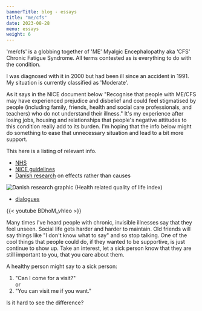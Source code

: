 ```yaml
---
bannerTitle: blog - essays
title: "me/cfs"
date: 2023-08-28
menu: essays
weight: 6
---
```


'me/cfs' is a globbing together of 'ME' Myalgic Encephalopathy aka 'CFS'
Chronic Fatigue Syndrome. All terms contested as is everything to do with the
condition.  

I was diagnosed with it in 2000 but had been ill since an accident in 1991. My
situation is currently classified as 'Moderate'.  

As it says in the NICE document below "Recognise that people with ME/CFS may
have experienced prejudice and disbelief and could feel stigmatised by people
(including family, friends, health and social care professionals, and teachers)
who do not understand their illness." It's my experience after losing jobs,
housing and relationships that people's negative attitudes to this condition
really add to its burden. I'm hoping that the info below might do something to
ease that unnecessary situation and lead to a bit more support. 

This here is a listing of relevant info.  

* [NHS](https://www.nhs.uk/conditions/chronic-fatigue-syndrome-cfs/)
* [NICE guidelines](https://www.nice.org.uk/guidance/ng206)
* [Danish research](https://pubmed.ncbi.nlm.nih.gov/26147503/) on effects rather than causes

![Danish research graphic](https://www.ncbi.nlm.nih.gov/pmc/articles/instance/4492975/bin/pone.0132421.g003.jpg)
(Health related quality of life index)

* [dialogues](https://www.dialogues-mecfs.co.uk/videos/)

{{< youtube BDhoM_vhIeo >}}

Many times I've heard people with chronic, invisible illnesses say that they
feel unseen. Social life gets harder and harder to maintain. Old friends will
say things like "I don't know what to say" and so stop talking. One of the cool
things that people could do, if they wanted to be supportive, is just continue
to show up. Take an interest, let a sick person know that they are still
important to you, that you care about them.  

A healthy person might say to a sick person:  
1. "Can I come for a visit?"  
or  
3. "You can visit me if you want."  
	 
Is it hard to see the difference?
